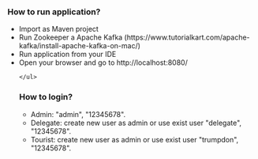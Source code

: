 <h3>How to run application? </h3>
    <ul>
        <li>Import as Maven project</li>
        <li>Run Zookeeper a Apache Kafka (https://www.tutorialkart.com/apache-kafka/install-apache-kafka-on-mac/)</li>
        <li>Run application from your IDE</li>
        <li>Open your browser and go to http://localhost:8080/</li>
    
    </ul>
    
<h3>How to login?</h3>
    <ul>
        <li>Admin: "admin", "12345678".</li>
        <li>Delegate: create new user as admin or use exist user "delegate", "12345678".</li>
        <li>Tourist: create new user as admin or use exist user "trumpdon", "12345678".    </li>
    </ul>
